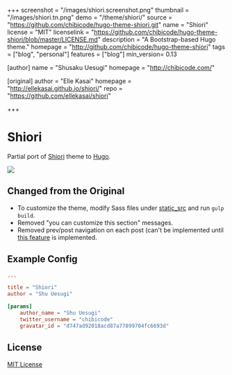 +++
screenshot = "/images/shiori.screenshot.png"
thumbnail = "/images/shiori.tn.png"
demo = "/theme/shiori/"
source = "https://github.com/chibicode/hugo-theme-shiori.git"
name = "Shiori"
license = "MIT"
licenselink = "https://github.com/chibicode/hugo-theme-shiori/blob/master/LICENSE.md"
description = "A Bootstrap-based Hugo theme."
homepage = "http://github.com/chibicode/hugo-theme-shiori"
tags = ["blog", "personal"]
features = ["blog"]
min_version= 0.13

[author]
    name =  "Shusaku Uesugi"
    homepage = "http://chibicode.com/"

[original]
    author = "Elle Kasai"
    homepage = "http://ellekasai.github.io/shiori/"
    repo = "https://github.com/ellekasai/shiori"

+++

# Shiori

Partial port of [Shiori](http://github.com/ellekasai/shiori) theme to [Hugo](http://gohugo.io).

![](images/snapshot.png)

## Changed from the Original

- To customize the theme, modify Sass files under [static_src](static_src) and run `gulp build`.
- Removed "you can customize this section" messages.
- Removed prev/post navigation on each post (can't be implemented until [this feature](https://github.com/spf13/hugo/issues/319#issuecomment-77797461) is implemented.

## Example Config

```toml
...

title = "Shiori"
author = "Shu Uesugi"

[params]
    author_name = "Shu Uesugi"
    twitter_username = "chibicode"
    gravatar_id = "d747ad92018acd87a77899704fc6693d"
```

## License

[MIT License](LICENSE.md)
